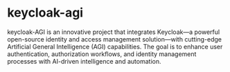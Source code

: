 # keycloak-agi
keycloak-AGI is an innovative project that integrates Keycloak—a powerful open-source identity and access management solution—with cutting-edge Artificial General Intelligence (AGI) capabilities. The goal is to enhance user authentication, authorization workflows, and identity management processes with AI-driven intelligence and automation.
